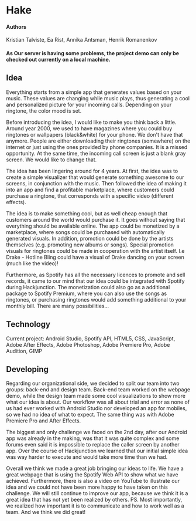 # Hake

#### Authors
Kristian Talviste, Ea Rist, Annika Antsman, Henrik Romanenkov

#### As Our server is having some problems, the project demo can only be checked out currently on a local machine.

## Idea
Everything starts from a simple app that generates values based on your music. These values are changing while music plays, thus generating a cool and personalized picture for your incoming calls. Depending on your ringtone, the color mood is set.

Before introducing the idea, I would like to make you think back a little. Around year 2000, we used to have magazines where you could buy ringtones or wallpapers (black&white) for your phone. We don't have that anymore. People are either downloading their ringtones (somewhere) on the internet or just using the ones provided by phone companies. It is a missed opportunity. At the same time, the incoming call screen is just a blank gray screen. We would like to change that.

The idea has been lingering around for 4 years. At first, the idea was to create a simple visualizer that would generate something awesome to our screens, in conjunction with the music. Then followed the idea of making it into an app and find a profitable marketplace, where customers could purchase a ringtone, that corresponds with a specific video (different effects).

The idea is to make something cool, but as well cheap enough that customers around the world would purchase it. It goes without saying that everything should be available online. The app could be monetized by a marketplace, where songs could be purchased with automatically generated visuals. In addition, promotion could be done by the artists themselves (e.g. promoting new albums or songs). Special promotion visuals for ringtones could be made in cooperation with the artist itself. I.e Drake - Hotline Bling could have a visual of Drake dancing on your screen (much like the video)!

Furthermore, as Spotify has all the necessary licences to promote and sell records, it came to our mind that our idea could be integrated with Spotify during Hackjunction. The monetization could also go as a additional package to Spotify Premium, where you can also use the songs as ringtones, or purchasing ringtones would add something additional to your monthly bill. There are many possibilities...

## Technology
Current project: Android Studio, Spotify API, HTML5, CSS, JavaScript, Adobe After Effects, Adobe Photoshop, Adobe Premiere Pro, Adobe Audition, GIMP

## Developing
Regarding our organizational side, we decided to split our team into two groups: back-end and design team. Back-end team worked on the webpage demo, while the design team made some cool visualizations to show more what our idea is about. Our workflow was all about trial and error as none of us had ever worked with Android Studio nor developed an app for mobiles, so we had no idea of what to expect. The same thing was with Adobe Premiere Pro and After Effects.

The biggest and only challenge we faced on the 2nd day, after our Android app was already in the making, was that it was quite complex and some forums even said it is impossible to replace the caller screen by another app. Over the course of Hackjunction we learned that our initial simple idea was way harder to execute and would take more time than we had.

Overall we think we made a great job bringing our ideas to life. We have a great webpage that is using the Spotify Web API to show what we have achieved. Furthermore, there is also a video on YouTube to illustrate our idea and we could not have been more happy to have taken on this challenge. We will still continue to improve our app, because we think it is a great idea that has not yet been realized by others. PS. Most importantly, we realized how important it is to communicate and how to work well as a team. And we think we did great!
